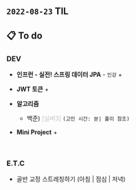 ## `2022-08-23` TIL

## 📋 To do

### DEV

+ **인프런 - 실전! 스프링 데이터 JPA** - `인강`
  + 

+ **JWT 토큰**
  + 

+ **알고리즘**
  + 백준)  <font color="silver">[실버3]</font> `(고민 시간: 분| 풀이 참조)`

+ **Mini Project**
  + 

<br>

### E.T.C
+ 골반 교정 스트레칭하기 (아침 | 점심 | 저녁)